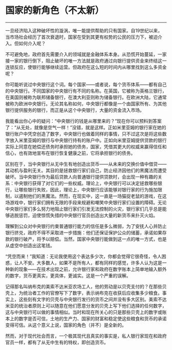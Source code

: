 # 国家的新角色（不太新）

------

一旦经济陷入这种破坏性的漩涡，唯一能提供帮助的只有国家。自19世纪以来，当市场社会经历了首次衰退时，国家在受到其更有权势的公民的压力下，被迫介入。但如何介入呢？

不可避免地，政府首先需要介入的领域就是金融体系本身。从恐慌开始蔓延，一家接一家的银行倒下，阻止破坏的唯一方法就是政府通过向银行提供资金来终结这一连锁反应，使银行能够继续运营。但政府在这么短的时间内从哪里找到这么多资金呢？

你可能听说过中央银行这个词。每个国家——或者说，每个货币体系——都有自己的中央银行。不同国家的中央银行有不同的名称。在英国，它被称为英格兰银行，在美国则被称为联邦储备银行，在澳大利亚则称为储备银行。在欧洲大陆，它通常被称为欧洲中央银行。无论其名称如何，中央银行都像是一个由国家所有、为其他银行提供服务的银行，而正是从这个中央银行，大量的资金流入市场。

我能看出你心中的疑问：“中央银行的钱是从哪里来的？”现在你可以预料到答案了：“从无处，就像是空气一样！”没错，就是这样。正如米里亚姆的银行家在她的银行账户中凭空创造了数字，中央银行也做着同样的事情，只不过这次是将这些数字放入米里亚姆的银行与中央银行持有的账户中。正如向米里亚姆提供贷款的银行实际上同意在她偿还债务时承担她的债务，国家，凭借其更大的权威来赢得信任和信心，也有效地宣布在银行恢复健康之前，它将承担银行的债务。

区别在于，当中央银行从无中生有地创造出货币——从未来的交换价值中借贷——其动机与盈利无关。其目的是拯救银行家们自己，防止经济因他们的黑魔法而遭受破坏。当中央银行作为最后贷款人向普通银行提供贷款时，会出现一种有趣的关系：中央银行获得了对它们的一些权威。理论上，中央银行可以决定拯救哪些银行，让哪些银行失败，因此，理论上，中央银行应该能够对银行家的行为施加限制，以遏制他们的黑魔法。然而，在现实中，这一直是一场猫捉老鼠的游戏，在这场游戏中，银行家们拥有无限的手段来规避和嘲笑中央银行家们设置的障碍。无论中央银行家们多么努力地阻止银行家们引发无法控制的火灾，银行家们几乎总是能够逃脱惩罚，迫使惊慌失措的中央银行官员创造出大量的新货币来扑灭火焰。

理解到公众对中央银行约束普通银行能力的信任是多么微弱，为了安抚人心并防止银行挤兑，政府不得不采取进一步措施：他们还保证保护公众的储蓄，承诺如果存款的银行破产，将予以赔偿。当然，国家中央银行能做到这一点的唯一方式，也是从虚空中创造出这笔钱。

“凭空而来！”我知道：无论我使用这个表达多少次，你都会觉得它很奇怪，令人困惑，让人不安。大多数人，如果不是所有人，都有同样的感觉，许多人认为这是一种新的现象——在技术出现之前，允许银行家和政府在数字账本上简单地输入额外的数字，货币更真实，更具体，更诚实。这是一个严重的误解。

记得那名叫纳布克的美索不达米亚农场工人，他的劳动是以贝壳支付的？在那些贝壳上，为统治者工作的官僚写下了数字，表示纳布克在收获后应收集多少粮食。事实上，这些刻有文字的贝壳与中央银行发行的货币之间并没有多大区别。美索不达米亚的统治者原则上可以随意在他们愿意分发的贝壳上写下他们选择的任何数字，这与中央银行可以做的事情相似。当时和现在所关心的只是那些贝壳上的数字或账本上的数字是否可信，土地的生产力、国家的财富和稳定使这些粮食和货币的承诺变得可信。从这个意义上说，国家的角色（并不）是全新的。

然而，对于现代社会而言，一个极其现代且真实的事实是，私人银行家现在和政府官员一样，都有了从无中生有的特权，即创造货币。
